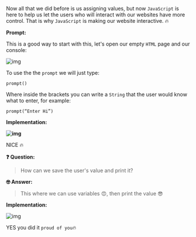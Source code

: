 Now all that we did before is us assigning values, but now `JavaScript` is here to help us let the users who will interact with our websites have more control. That is why `JavaScript` is making our website interactive. 🔥

**Prompt:** 

This is a good way to start with this, let's open our empty `HTML` page and our console: 

![img](https://lh5.googleusercontent.com/kvTODJLuiQil4vqo2nrb6P4BGvQAhiq-RBBEcDtMkewl-tg8fcdGRtzyzrmmVCG1MYzRUMRjt0qaSXVx_f_Y8BuD8NqA6GN8q0fiplcy6p7u-hnpaX6o3VJlYC2jzbIjacLEXXvW)

To use the the `prompt` we will just type:

 ```prompt()```

Where inside the brackets you can write a `String` that the user would know what to enter, for example:

```prompt(“Enter Hi”)```

**Implementation:** 

**![img](https://lh3.googleusercontent.com/d1qdjwYzpOq4tSim8zbxpL2L3X2QkhDsBm7y6gbegjZNOQD7ene_EeJ5jpCyE6Dbo5zqw_j6djd6JqF9-mlOUKhwfTMS6Lw-mNE08ZUSc_NPc82hnqzucrE8S2bITarX-vej6xxx)**

NICE 🔥

**❓ Question:**

> How can we save the user's value and print it? 

**🤓 Answer:** 

> This where we can use variables 😍, then print the value 😎

**Implementation:** 

![img](https://lh5.googleusercontent.com/EbhEVLJ0OpRus8mXLen8i5TSgGweSO2NfXyIJpk_V8umjt3MVENqoZHV9jwXGt98PKKg6LBdvEUOjN6zFm_oekx5zVoDh4sis9VV_ThUrZn0KJuBZ87Uy5eiuXkZ7JrSwjTUg5ha)

YES you did it `proud of you`🔥